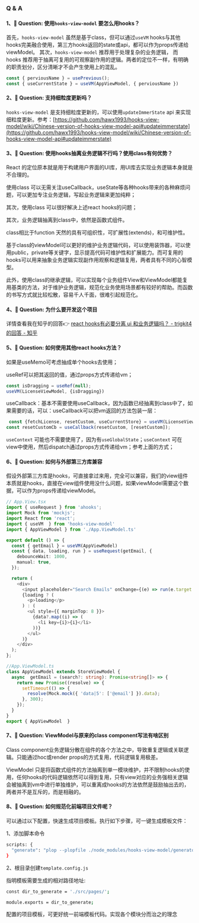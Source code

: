 ### Q & A

#### 1、🤔 Question: 使用`hooks-view-model` 要怎么用hooks？

首先，`hooks-view-model` 虽然是基于class，但可以通过`useVM` hooks与其他hooks完美融合使用，第三方hooks返回的state或api，都可以作为props传递给viewModel。
其次，`hooks-view-model` 推荐用于处理复杂的业务逻辑， 而hooks 推荐用于抽离可复用的可观察副作用的逻辑。两者的定位不一样，有明确的职责划分，区分清晰才不会产生使用上的混乱。

```ts
const { perviousName } = usePrevious();
const { useCurrentState } = useVM(AppViewModel, { perviousName })
```

#### 2、🤔 Question: 支持细粒度更新吗？

`hooks-view-model` 是支持细粒度更新的，可以使用`updateImmerState` api 来实现细粒度更新。参考：[https://github.com/hawx1993/hooks-view-model/wiki/Chinese-version-of-hooks-view-model-api#updateimmerstate](https://github.com/hawx1993/hooks-view-model/wiki/Chinese-version-of-hooks-view-model-api#updateimmerstate)


#### 3、🤔 Question: 使用hooks抽离业务逻辑不行吗？使用class有何优势？

React 的定位原本就是用于构建用户界面的UI库，用UI库去实现业务逻辑本身就是不合理的。

使用class 可以无需关注useCallback，useState等各种hooks带来的各种麻烦问题，可以更加专注业务逻辑，写起业务逻辑来更加纯粹；

其次，使用class 可以很好解决上述react hooks的问题；

其次，业务逻辑抽离到class中，依然是函数式组件。

class相比于function 天然的具有可组织性，可扩展性(extends)，和可维护性。

基于class的viewModel可以更好的维护业务逻辑代码，可以使用装饰器，可以使用public，private等关键字，显示提高代码可维护性和扩展能力。而可复用的hooks可以用来抽象业务逻辑实现副作用观察和逻辑复用，两者具有不同的心智模型。

此外，使用class的继承逻辑，可以实现每个业务组件View和ViewModel都能复用基类的方法，对于维护业务逻辑，规范化业务使用场景都有较好的帮助。而函数的书写方式就比较松散，容易千人千面，很难引起规范化。


#### 4、🤔 Question: 为什么要开发这个项目


详情查看我在知乎的回答👉 [react hooks有必要分离 ui 和业务逻辑吗？ - trigkit4的回答 - 知乎](https://www.zhihu.com/question/561700319/answer/2741505136)

#### 5、🤔 Question: 如何使用其他react hooks方法？

如果是useMemo可考虑抽成单个hooks去使用；

useRef可以把其返回的值，通过props方式传递给vm；

```ts
const isDragging = useRef(null);  
useVM(LicenseViewModel, {isDragging})
```
useCallback：基本不需要使用useCallback，因为函数已经抽离到class中了，如果需要的话，可以：useCallback可以把vm返回的方法包装一层：
```ts
 const {fetchLicense, resetCustom, useCurrentStore} = useVM(LicenseViewModel, {})
const resetCustomCb = useCallback(resetCustom, [resetCustom]);
```

`useContext` 可能也不需要使用了，因为有`useGlobalState`；`useContext` 可在view中使用，然后dispatch通过props方式传递给vm；参考上面的方式；

#### 6、🤔 Question: 如何与外部第三方库兼容

假设外部第三方库是hooks，可直接拿过来用，完全可以兼容，我们的view组件本质就是hooks，直接在view组件使用没什么问题，如果viewModel需要这个数据，可以作为props传递给viewModel。

```ts
// App.View.tsx
import { useRequest } from 'ahooks';
import Mock from 'mockjs';
import React from 'react';
import { useVM  } from 'hooks-view-model'
import { AppViewModel } from './App.ViewModel.ts'

export default () => {
  const { getEmail } = useVM(AppViewModel)
  const { data, loading, run } = useRequest(getEmail, {
    debounceWait: 1000,
    manual: true,
  });

  return (
    <div>
      <input placeholder="Search Emails" onChange={(e) => run(e.target.value)} />
      {loading ? (
        <p>loading</p>
      ) : (
        <ul style={{ marginTop: 8 }}>
          {data?.map((i) => (
            <li key={i}>{i}</li>
          ))}
        </ul>
      )}
    </div>
  );
};
```
```ts
//App.ViewModel.ts
class AppViewModel extends StoreViewModel {
  async  getEmail = (search?: string): Promise<string[]> => {
    return new Promise((resolve) => {
      setTimeout(() => {
        resolve(Mock.mock({ 'data|5': ['@email'] }).data);
      }, 300);
    });
  }
}
export { AppViewModel  }
```

#### 7、🤔 Question: ViewModel与原来的class component写法有啥区别

Class component业务逻辑分散在组件的各个方法之中，导致重复逻辑或关联逻辑。只能通过hoc或render props的方式复用，代码逻辑复用极差。

ViewModel 只是将函数式组件的方法抽离到单一模块维护，并不限制hooks的使用，任何hooks的代码逻辑依然可以得到复用，只有view对应的业务强相关逻辑会被抽离到vm中进行单独维护，可以重离成hooks的方法依然是鼓励抽出去的，两者并不是互斥的，而是相融的。


#### 8、🤔 Question: 如何规范化前端项目文件呢？

可以通过以下配置，快速生成项目模板。执行如下步骤，可一键生成模板文件：

1、添加脚本命令
```bash
scripts: {
  "generate": "plop --plopfile ./node_modules/hooks-view-model/generators/index.js"
}
```

2、根目录创建`template.config.js`

指明模板需要生成的相对路径地址:
```bash
const dir_to_generate = './src/pages/';

module.exports = dir_to_generate;
```
配置的项目模板，可更好统一前端模板代码。实现各个模块分而治之的理念